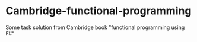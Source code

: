 # Cambridge-functional-programming
Some task solution from Cambridge  book  "functional programming using F#"
